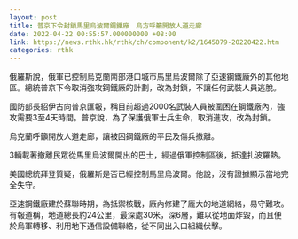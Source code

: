 ```yaml
---
layout: post
title: 普京下令封鎖馬里烏波爾鋼鐵廠　烏方呼籲開放人道走廊
date: 2022-04-22 00:55:57.000000000 +08:00
link: https://news.rthk.hk/rthk/ch/component/k2/1645079-20220422.htm
categories: rthk
---
```


俄羅斯說，俄軍已控制烏克蘭南部港口城市馬里烏波爾除了亞速鋼鐵廠外的其他地區。總統普京下令取消強攻鋼鐵廠的計劃，改為封鎖，不讓任何武裝人員逃脫。

國防部長紹伊古向普京匯報，稱目前超過2000名武裝人員被圍困在鋼鐵廠內，強攻需要3至4天時間。普京說，為了保護俄軍士兵生命，取消進攻，改為封鎖。

烏克蘭呼籲開放人道走廊，讓被困鋼鐵廠的平民及傷兵撤離。

3輛載著撤離民眾從馬里烏波爾開出的巴士，經過俄軍控制區後，抵達扎波羅熱。

美國總統拜登質疑，俄羅斯是否已經控制馬里烏波爾。他說，沒有證據顯示當地完全失守。

亞速鋼鐵廠建於蘇聯時期，為抵禦核戰，廠內修建了龐大的地道網絡，易守難攻。有報道稱，地道總長約24公里，最深處30米，深6層，難以從地面炸毀，而且便於烏軍轉移、利用地下通信設備聯絡，從不同出入口組織伏擊。
